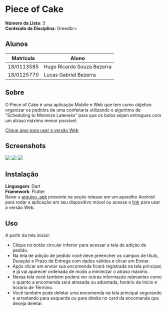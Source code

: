 # Piece of Cake

**Número da Lista**: 3<br>
**Conteúdo da Disciplina**: Greedbr>

## Alunos
|Matrícula | Aluno |
| -- | -- |
| 18/0113585  |  Hugo Ricardo Souza Bezerra |
| 18/0125770  |  Lucas Gabriel Bezerra |

## Sobre 
O Piece of Cake é uma aplicação Mobile e Web que tem como objetivo organizar os pedidos de uma confeitaria utilizando o algoritmo de "Scheduling to Minimize Lateness" para que os bolos sejam entregues com um atraso máximo menor possível.

[Clique aqui para usar a versão Web](https://projeto-de-algoritmos.github.io/Greed_Piece-of-Cake/#/)

## Screenshots
![](https://i.imgur.com/3kZJf5f.jpg)
![](https://i.imgur.com/ywKy31W.png)
![](https://i.imgur.com/CJgk8wo.png)

## Instalação 
**Linguagem**: Dart <br>
**Framework**: Flutter <br>
Baixe o [arquivo .apk](https://github.com/projeto-de-algoritmos/Greed_Piece-of-Cake/releases/tag/apk) presente na seção release em um aparelho Android para rodar a aplicação em seu dispositivo móvel ou acesse o [link](https://projeto-de-algoritmos.github.io/Greed_Piece-of-Cake/#/) para usar a versão Web.

## Uso 
A partir da tela inicial:
- Clique no botão circular inferior para acessar a tela de adição de pedido.
- Na tela de adição de pedido você deve preencher os campos de título, Duração e Prazo de Entrega com dados válidos e clicar em Enviar.
- Após clicar em enviar sua encomenda ficará registrada na tela principal, e já vai aparecer ordenada de modo a minimizar o atraso máximo.
- Nessa tela você também poderá ver outras informação relevantes como o quanto a encomenda será atrasada ou adiantada, horário de Início e horário de Término.
- Você também pode deletar uma encomenda na tela principal segurando e arrastando para esquerda ou para direita no card da encomenda que deseja deletar.




